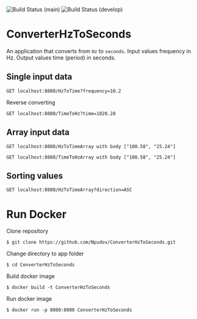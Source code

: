 ![Build Status](https://github.com/Npudov/ConverterHzToSeconds/actions/workflows/gradleTests.yml/badge.svg?branch=main) (main)
![Build Status](https://github.com/Npudov/ConverterHzToSeconds/actions/workflows/gradleTests.yml/badge.svg?branch=develop) (develop)

# ConverterHzToSeconds
An application that converts from `Hz` to `seconds`. Input values frequency in Hz. Output values time (period) in seconds.

## Single input data

```
GET localhost:8080/HzToTime?frequency=10.2
```

Reverse converting
```
GET localhost:8080/TimeToHz?time=1020.28
```

## Array input data
```
GET localhost:8080/HzToTimeArray with body ["100.58", "25.24"]
```

```
GET localhost:8080/TimeToHzArray with body ["100.58", "25.24"]
```

## Sorting values
```
GET localhost:8080/HzToTimeArray?direction=ASC
```

# Run Docker

Clone repository
```
$ git clone https://github.com/Npudov/ConverterHzToSeconds.git
```
Change directory to app folder
```
$ cd ConverterHzToSeconds
```
Build docker image
```
$ docker build -t ConverterHzToSeconds
```
Run docker image
```
$ docker run -p 8080:8080 ConverterHzToSeconds
```